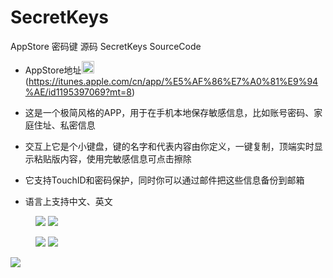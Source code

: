# SecretKeys

AppStore 密码键 源码 SecretKeys SourceCode

* AppStore地址<img src="https://github.com/guoxuzan/SecretKeys/blob/master/AppStore/AppIcon.png" width="20">(https://itunes.apple.com/cn/app/%E5%AF%86%E7%A0%81%E9%94%AE/id1195397069?mt=8)

* 这是一个极简风格的APP，用于在手机本地保存敏感信息，比如账号密码、家庭住址、私密信息

* 交互上它是个小键盘，键的名字和代表内容由你定义，一键复制，顶端实时显示粘贴版内容，使用完敏感信息可点击擦除

* 它支持TouchID和密码保护，同时你可以通过邮件把这些信息备份到邮箱

* 语言上支持中文、英文

<figure class="half">
    <a href=""><img src="https://github.com/guoxuzan/SecretKeys/blob/master/AppStore/1.png"></a>
    <a href=""><img src="https://github.com/guoxuzan/SecretKeys/blob/master/AppStore/2.png"></a>
</figure>

<figure class="half">
    <a href=""><img src="https://github.com/guoxuzan/SecretKeys/blob/master/AppStore/4.png"></a>
    <a href=""><img src="https://github.com/guoxuzan/SecretKeys/blob/master/AppStore/3.png"></a>
</figure>

<a href=""><img src="https://github.com/guoxuzan/SecretKeys/blob/master/AppStore/5.png"></a>
